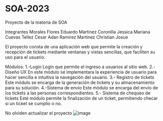 # SOA-2023
Proyecto de la materia de SOA

Integrantes 
Morales Flores Eduardo
Martinez Coronilla Jessica Mariana
Cuevas Tellez Cesar Adan
Ramirez Martinez Christian Josue

El proyecto consta de una aplicación web que permite la creación y recepción de tickets mediante ventanas y vistas sencillas,
que faciliten su uso para el usuario.

Módulos: 
1.-Login
Login que permite el ingreso a usuarios al sitio web.
2.- Diseño UX
En este módulo se implementara la experiencia de usuario para hacer sencilla e intuitiva la navegación del usuario.
3.- Registro de tickets
Este módulo se encarga de la generación de tickets y su almacenamiento para su solución.
4.-Sistema de envio
Este módulo se encarga del envio de los tickets a las personas correspondientes.
5.- Sistema de chequeo de tickets
Esté módulo permite la finalización de un ticket, permitiendo checar si un ticket se cumplio o no.

No olviden actualizar el proyecto
![image](https://github.com/eduardo339/SOA-2023/assets/63263335/39f24a7f-5d4a-4055-afa6-d128bb6ca3f5)


